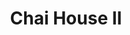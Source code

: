 ---
title: Chai House II
phone: (408) 947-1818
website: http://jsco.net/property/chai-house-i-ii/
management: John Stewart Company
location: "San Jose"
tags: []
---